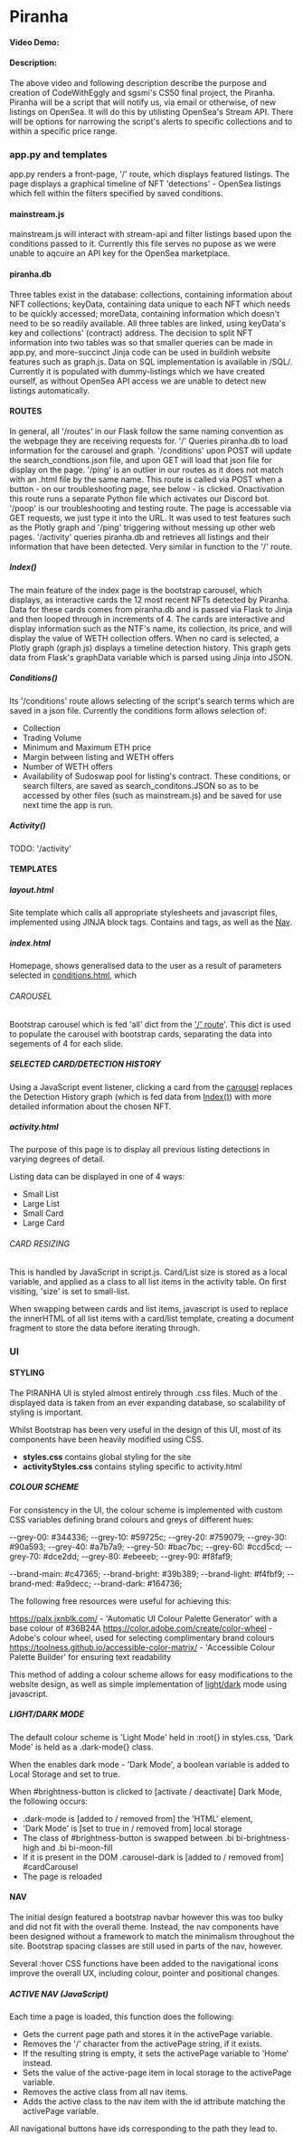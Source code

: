 # Piranha
#### Video Demo:  <URL HERE>
#### Description:

The above video and following description describe the purpose and creation of CodeWithEggly and sgsmi's CS50 final project, the Piranha.
Piranha will be a script that will notify us, via email or otherwise, of new listings on OpenSea. It will do this by utilisting OpenSea's Stream API. 
There will be options for narrowing the script's alerts to specific collections and to within a specific price range.

### app.py and templates
app.py renders a front-page, '/' route, which displays featured listings. The page displays a graphical timeline of NFT 'detections' - OpenSea listings which fell within the filters specified by saved conditions.

#### mainstream.js
mainstream.js will interact with stream-api and filter listings based upon the conditions passed to it. 
Currently this file serves no pupose as we were unable to aqcuire an API key for the OpenSea marketplace.

#### piranha.db
Three tables exist in the database: collections, containing information about NFT collections; keyData, containing data unique to each NFT which needs to be quickly accessed; moreData, containing information which doesn't need to be so readily available. All three tables are linked, using keyData's key and collections' (contract) address. The decision to split NFT information into two tables was so that smaller queries can be made in app.py, and more-succinct Jinja code can be used in buildinh website features such as graph.js.
Data on SQL implementation is available in /SQL/. Currently it is populated with dummy-listings which we have created ourself, as without OpenSea API access we are unable to detect new listings automatically.

#### ROUTES
In general, all '/routes' in our Flask follow the same naming convention as the webpage they are receiving requests for. 
'/' Queries piranha.db to load information for the carousel and graph.
'/conditions' upon POST will update the search_condtions.json file, and upon GET will load that json file for display on the page.
'/ping' is an outlier in our routes as it does not match with an .html file by the same name. This route is called via POST when a button - on our troubleshooting page, see below - is clicked. Onactivation this route runs a separate Python file which activates our Discord bot.
'/poop' is our troubleshooting and testing route. The page is accessable via GET requests, we just type it into the URL. It was used to test features such as the Plotly graph and '/ping' triggering without messing up other web pages.
'/activity' queries piranha.db and retrieves all listings and their information that have been detected. Very similar in function to the '/' route.

##### Index()
The main feature of the index page is the bootstrap carousel, which displays, as interactive cards the 12 most recent NFTs detected by Piranha. Data for these cards comes from piranha.db  and is passed via Flask to Jinja and then looped through in increments of 4. The cards are interactive and display information such as the NTF's name, its collection, its price, and will display the value of WETH collection offers.
When no card is selected, a Plotly graph (graph.js) displays a timeline detection history. This graph gets data from Flask's graphData variable which is parsed using Jinja into JSON.

##### Conditions()
Its '/conditions' route allows selecting of the script's search terms which are saved in a json file. Currently the conditions form allows selection of:
  - Collection
  - Trading Volume
  - Minimum and Maximum ETH price
  - Margin between listing and WETH offers
  - Number of WETH offers
  - Availability of Sudoswap pool for listing's contract.
These conditions, or search filters, are saved as search_conditons.JSON so as to be accessed by other files (such as mainstream.js) and be saved for use next time the app is run.

##### Activity()
TODO: '/activity'

#### TEMPLATES

##### layout.html
Site template which calls all appropriate stylesheets and javascript files, implemented using JINJA block tags.
Contains <head> and <body> tags, as well as the [Nav](https://github.com/CodeFromEggly/PiranhaProject#nav).

##### index.html

Homepage, shows generalised data to the user as a result of parameters selected in [conditions.html](https://github.com/CodeFromEggly/PiranhaProject#conditions), which 

###### CAROUSEL
Bootstrap carousel which is fed 'all' dict from the ['/' route](https://github.com/CodeFromEggly/PiranhaProject#index)'. This dict is used to populate the carousel with bootstrap cards, separating the data into segements of 4 for each slide.

##### SELECTED CARD/DETECTION HISTORY
Using a JavaScript event listener, clicking a card from the [carousel](https://github.com/CodeFromEggly/PiranhaProject#carousel) replaces the Detection History graph (which is fed data from [Index()](https://github.com/CodeFromEggly/PiranhaProject#index)) with more detailed information about the chosen NFT.  

##### activity.html
The purpose of this page is to display all previous listing detections in varying degrees of detail. 

Listing data can be displayed in one of 4 ways:
- Small List
- Large List
- Small Card
- Large Card

###### CARD RESIZING
This is handled by JavaScript in script.js. Card/List size is stored as a local variable, and applied as a class to all list items in the activity table. On first visiting, 'size' is set to small-list.

When swapping between cards and list items, javascript is used to replace the innerHTML of all list items with a card/list template, creating a document fragment to store the data before iterating through.

### UI

#### STYLING
The PIRANHA UI is styled almost entirely through .css files. Much of the displayed data is taken from an ever expanding database, so scalability of styling is important.

Whilst Bootstrap has been very useful in the design of this UI, most of its components have been heavily modified using CSS.

- **styles.css** contains global styling for the site
- **activityStyles.css** contains styling specific to activity.html

##### COLOUR SCHEME
For consistency in the UI, the colour scheme is implemented with custom CSS variables defining brand colours and greys of different hues:

--grey-00:         #344336;
--grey-10:         #59725c;
--grey-20:         #759079;
--grey-30:         #90a593;
--grey-40:         #a7b7a9;
--grey-50:         #bac7bc;
--grey-60:         #ccd5cd;
--grey-70:         #dce2dd;
--grey-80:         #ebeeeb;
--grey-90:         #f8faf9;

--brand-main:      #c47365;
--brand-bright:    #39b389;
--brand-light:     #f4fbf9;
--brand-med:       #a9decc;
--brand-dark:      #164736;

The following free resources were useful for achieving this:

https://palx.jxnblk.com/ - 'Automatic UI Colour Palette Generator' with a base colour of #36B24A 
https://color.adobe.com/create/color-wheel - Adobe's colour wheel, used for selecting complimentary brand colours
https://toolness.github.io/accessible-color-matrix/ - 'Accessible Colour Palette Builder' for ensuring text readability

This method of adding a colour scheme allows for easy modifications to the website design, as well as simple implementation of [light/dark](https://github.com/CodeFromEggly/PiranhaProject#lightdark-mode) mode using javascript.

##### LIGHT/DARK MODE
The default colour scheme is 'Light Mode' held in :root{} in styles.css, 'Dark Mode' is held as a .dark-mode{} class.

When the enables dark mode - 'Dark Mode', a boolean variable is added to Local Storage and set to true.

When #brightness-button is clicked to [activate / deactivate] Dark Mode, the following occurs:
- .dark-mode is [added to / removed from] the 'HTML' element, 
- 'Dark Mode' is [set to true in / removed from] local storage
- The class of #brightness-button is swapped between .bi bi-brightness-high and .bi bi-moon-fill
- If it is present in the DOM .carousel-dark is [added to / removed from] #cardCarousel
- The page is reloaded

#### NAV
The initial design featured a bootstrap navbar however this was too bulky and did not fit with the overall theme. Instead, the nav components have been designed without a framework to match the minimalism throughout the site. Bootstrap spacing classes are still used in parts of the nav, however.

Several :hover CSS functions have been added to the navigational icons improve the overall UX, including colour, pointer and positional changes.

##### ACTIVE NAV (JavaScript)
Each time a page is loaded, this function does the following:

- Gets the current page path and stores it in the activePage variable.
- Removes the '/' character from the activePage string, if it exists.
- If the resulting string is empty, it sets the activePage variable to 'Home' instead.
- Sets the value of the active-page item in local storage to the activePage variable.
- Removes the active class from all nav items.
- Adds the active class to the nav item with the id attribute matching the activePage variable.

All navigational buttons have ids corresponding to the path they lead to.

